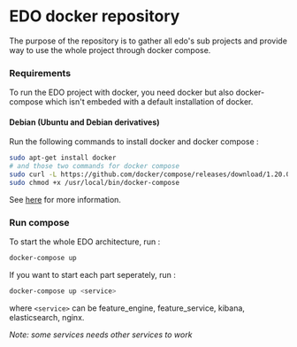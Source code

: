 # EDO docker repository

The purpose of the repository is to gather all edo's sub projects and provide
way to use the whole project through docker compose.

### Requirements

To run the EDO project with docker, you need docker but also
docker-compose which isn't embeded with a default installation of docker.

#### Debian (Ubuntu and Debian derivatives)

Run the following commands to install docker and docker compose : 
```bash
sudo apt-get install docker
# and those two commands for docker compose
sudo curl -L https://github.com/docker/compose/releases/download/1.20.0/docker-compose-`uname -s`-`uname -m` -o /usr/local/bin/docker-compose
sudo chmod +x /usr/local/bin/docker-compose
```

See [here](https://docs.docker.com/compose/install/#install-compose) for more information.

### Run compose

To start the whole EDO architecture, run :
```bash
docker-compose up
```

If you want to start each part seperately, run :
```bash
docker-compose up <service>
```
where `<service>` can be feature_engine, feature_service, kibana, elasticsearch, nginx.

*Note: some services needs other services to work*
